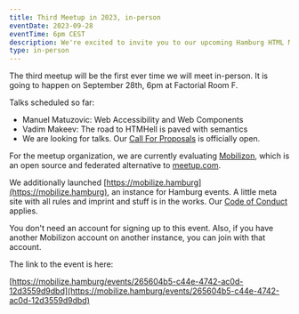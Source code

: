 ```yaml
---
title: Third Meetup in 2023, in-person
eventDate: 2023-09-28
eventTime: 6pm CEST
description: We're excited to invite you to our upcoming Hamburg HTML Meetup, happening in-person at Factorial GmbH
type: in-person
---
```


The third meetup will be the first ever time we will meet in-person. It is going to happen on September 28th, 6pm at Factorial Room F.

Talks scheduled so far:

- Manuel Matuzovic: Web Accessibility and Web Components
- Vadim Makeev: The road to HTMHell is paved with semantics
- We are looking for talks. Our [Call For Proposals](https://hhtml.de/call-for-proposals/) is officially open.

For the meetup organization, we are currently evaluating [Mobilizon](https://mobilizon.org/en/), which is an open source and federated alternative to [meetup.com](https://meetup.com).

We additionally launched [https://mobilize.hamburg](https://mobilize.hamburg), an instance for Hamburg events. A little meta site with all rules and imprint and stuff is in the works. Our [Code of Conduct](https://hhtml.de/code-of-conduct/) applies.

You don't need an account for signing up to this event. Also, if you have another Mobilizon account on another instance, you can join with that account.

The link to the event is here:

[https://mobilize.hamburg/events/265604b5-c44e-4742-ac0d-12d3559d9dbd](https://mobilize.hamburg/events/265604b5-c44e-4742-ac0d-12d3559d9dbd)
